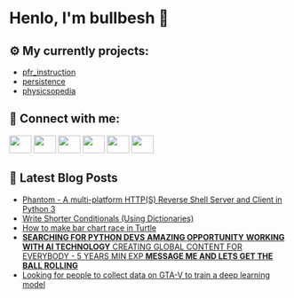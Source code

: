 # Henlo, I'm bullbesh 👋

## ⚙️ My currently projects:
- [pfr_instruction](https://github.com/bullbesh/pfr_instruction)
- [persistence](https://github.com/bullbesh/persistence)
- [physicsopedia](https://github.com/bullbesh/physicsopedia)

## 🔎 Connect with me:
[<img height="32" width="40" src="https://cdn.jsdelivr.net/npm/simple-icons@v5/icons/telegram.svg" />](https://t.me/bullbesh)
[<img height="32" width="40" src="https://cdn.jsdelivr.net/npm/simple-icons@v5/icons/vk.svg" />](https://vk.com/bullbesh)
[<img height="32" width="40" src="https://cdn.jsdelivr.net/npm/simple-icons@v5/icons/twitter.svg" />](https://twitter.com/bullbesh1)
[<img height="32" width="40" src="https://cdn.jsdelivr.net/npm/simple-icons@v5/icons/instagram.svg" />](https://www.instagram.com/bullbesh)
[<img height="32" width="40" src="https://cdn.jsdelivr.net/npm/simple-icons@v5/icons/reddit.svg" />](https://www.reddit.com/user/bullbesh)
[<img height="32" width="40" src="https://cdn.jsdelivr.net/npm/simple-icons@v5/icons/youtube.svg" />](https://www.youtube.com/channel/UCtfjRs6uzgq5mfm8S06WTcg)

## 📕 Latest Blog Posts
<!-- BLOG-POST-LIST:START -->
- [Phantom - A multi-platform HTTP&lpar;S&rpar; Reverse Shell Server and Client in Python 3](https://www.reddit.com/r/Python/comments/r2lxw4/phantom_a_multiplatform_https_reverse_shell/)
- [Write Shorter Conditionals &lpar;Using Dictionaries&rpar;](https://www.reddit.com/r/Python/comments/r2lx3i/write_shorter_conditionals_using_dictionaries/)
- [How to make bar chart race in Turtle](https://www.reddit.com/r/Python/comments/r2lvl4/how_to_make_bar_chart_race_in_turtle/)
- [**SEARCHING FOR PYTHON DEVS** **AMAZING OPPORTUNITY** **WORKING WITH AI TECHNOLOGY** CREATING GLOBAL CONTENT FOR EVERYBODY - 5 YEARS MIN EXP **MESSAGE ME AND LETS GET THE BALL ROLLING**](https://www.reddit.com/r/Python/comments/r2ltxi/searching_for_python_devs_amazing_opportunity/)
- [Looking for people to collect data on GTA-V to train a deep learning model](https://www.reddit.com/r/Python/comments/r2kl3r/looking_for_people_to_collect_data_on_gtav_to/)
<!-- BLOG-POST-LIST:END -->
